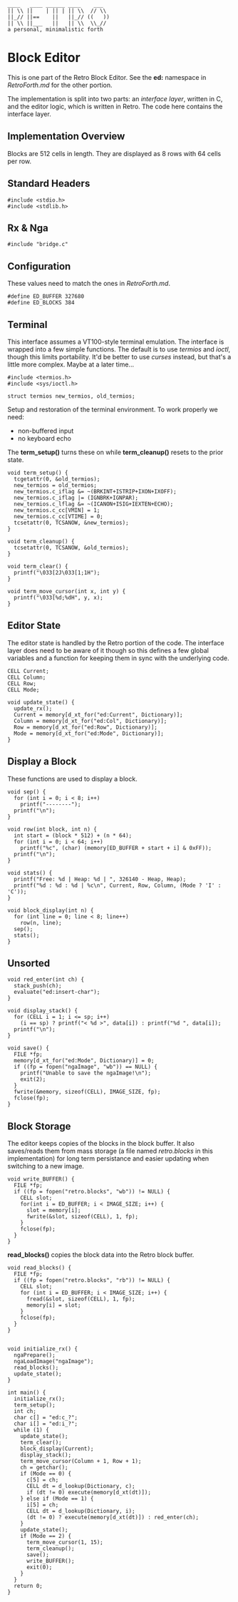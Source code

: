     ____   ____ ______ ____    ___
    || \\ ||    | || | || \\  // \\
    ||_// ||==    ||   ||_// ((   ))
    || \\ ||___   ||   || \\  \\_//
    a personal, minimalistic forth

# Block Editor

This is one part of the Retro Block Editor. See the **ed:** namespace in *RetroForth.md* for the other portion.

The implementation is split into two parts: an *interface layer*, written in C, and the editor logic, which is written in Retro. The code here contains the interface layer.

## Implementation Overview

Blocks are 512 cells in length. They are displayed as 8 rows with 64 cells per row.

## Standard Headers

````
#include <stdio.h>
#include <stdlib.h>
````

## Rx &amp; Nga

````
#include "bridge.c"
````

## Configuration

These values need to match the ones in *RetroForth.md*.

````
#define ED_BUFFER 327680
#define ED_BLOCKS 384
````

## Terminal

This interface assumes a VT100-style terminal emulation. The interface is wrapped into a few simple functions. The default is to use *termios* and *ioctl*, though this limits portability. It'd be better to use *curses* instead, but that's a little more complex. Maybe at a later time...

````
#include <termios.h>
#include <sys/ioctl.h>

struct termios new_termios, old_termios;
````

Setup and restoration of the terminal environment. To work properly we need:

* non-buffered input
* no keyboard echo

The **term_setup()** turns these on while **term_cleanup()** resets to the prior state.

````
void term_setup() {
  tcgetattr(0, &old_termios);
  new_termios = old_termios;
  new_termios.c_iflag &= ~(BRKINT+ISTRIP+IXON+IXOFF);
  new_termios.c_iflag |= (IGNBRK+IGNPAR);
  new_termios.c_lflag &= ~(ICANON+ISIG+IEXTEN+ECHO);
  new_termios.c_cc[VMIN] = 1;
  new_termios.c_cc[VTIME] = 0;
  tcsetattr(0, TCSANOW, &new_termios);
}

void term_cleanup() {
  tcsetattr(0, TCSANOW, &old_termios);
}
````

````
void term_clear() {
  printf("\033[2J\033[1;1H");
}

void term_move_cursor(int x, int y) {
  printf("\033[%d;%dH", y, x);
}
````

## Editor State

The editor state is handled by the Retro portion of the code. The interface layer does need to be aware of it though so this defines a few global variables and a function for keeping them in sync with the underlying code.

````
CELL Current;
CELL Column;
CELL Row;
CELL Mode;

void update_state() {
  update_rx();
  Current = memory[d_xt_for("ed:Current", Dictionary)];
  Column = memory[d_xt_for("ed:Col", Dictionary)];
  Row = memory[d_xt_for("ed:Row", Dictionary)];
  Mode = memory[d_xt_for("ed:Mode", Dictionary)];
}
````

## Display a Block

These functions are used to display a block.

````
void sep() {
  for (int i = 0; i < 8; i++)
    printf("--------");
  printf("\n");
}

void row(int block, int n) {
  int start = (block * 512) + (n * 64);
  for (int i = 0; i < 64; i++)
    printf("%c", (char) (memory[ED_BUFFER + start + i] & 0xFF));
  printf("\n");
}

void stats() {
  printf("Free: %d | Heap: %d | ", 326140 - Heap, Heap);
  printf("%d : %d : %d | %c\n", Current, Row, Column, (Mode ? 'I' : 'C'));
}

void block_display(int n) {
  for (int line = 0; line < 8; line++)
    row(n, line);
  sep();
  stats();
}
````

## Unsorted

````
void red_enter(int ch) {
  stack_push(ch);
  evaluate("ed:insert-char");
}

void display_stack() {
  for (CELL i = 1; i <= sp; i++)
    (i == sp) ? printf("< %d >", data[i]) : printf("%d ", data[i]);
  printf("\n");
}
````

````
void save() {
  FILE *fp;
  memory[d_xt_for("ed:Mode", Dictionary)] = 0;
  if ((fp = fopen("ngaImage", "wb")) == NULL) {
    printf("Unable to save the ngaImage!\n");
    exit(2);
  }
  fwrite(&memory, sizeof(CELL), IMAGE_SIZE, fp);
  fclose(fp);
}
````

## Block Storage

The editor keeps copies of the blocks in the block buffer. It also saves/reads them from mass storage (a file named *retro.blocks* in this implementation) for long term persistance and easier updating when switching to a new image.

````
void write_BUFFER() {
  FILE *fp;
  if ((fp = fopen("retro.blocks", "wb")) != NULL) {
    CELL slot;
    for(int i = ED_BUFFER; i < IMAGE_SIZE; i++) {
      slot = memory[i];
      fwrite(&slot, sizeof(CELL), 1, fp);
    }
    fclose(fp);
  }
}
````

**read_blocks()** copies the block data into the Retro block buffer.

````
void read_blocks() {
  FILE *fp;
  if ((fp = fopen("retro.blocks", "rb")) != NULL) {
    CELL slot;
    for (int i = ED_BUFFER; i < IMAGE_SIZE; i++) {
      fread(&slot, sizeof(CELL), 1, fp);
      memory[i] = slot;
    }
    fclose(fp);
  }
}


void initialize_rx() {
  ngaPrepare();
  ngaLoadImage("ngaImage");
  read_blocks();
  update_state();
}

int main() {
  initialize_rx();
  term_setup();
  int ch;
  char c[] = "ed:c_?";
  char i[] = "ed:i_?";
  while (1) {
    update_state();
    term_clear();
    block_display(Current);
    display_stack();
    term_move_cursor(Column + 1, Row + 1);
    ch = getchar();
    if (Mode == 0) {
      c[5] = ch;
      CELL dt = d_lookup(Dictionary, c);
      if (dt != 0) execute(memory[d_xt(dt)]);
    } else if (Mode == 1) {
      i[5] = ch;
      CELL dt = d_lookup(Dictionary, i);
      (dt != 0) ? execute(memory[d_xt(dt)]) : red_enter(ch);
    }
    update_state();
    if (Mode == 2) {
      term_move_cursor(1, 15);
      term_cleanup();
      save();
      write_BUFFER();
      exit(0);
    }
  }
  return 0;
}
````
